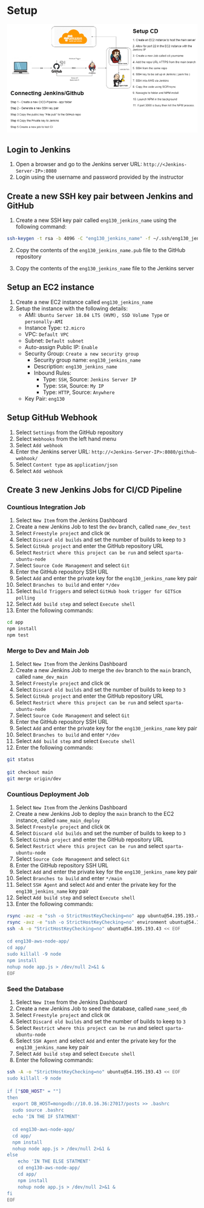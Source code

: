 # Setup

![Setup](images/Jenkins-AWS-Setup.png.png)

## Login to Jenkins

1. Open a browser and go to the Jenkins server URL: `http://<Jenkins-Server-IP>:8080`
2. Login using the username and password provided by the instructor

## Create a new SSH key pair between Jenkins and GitHub

1. Create a new SSH key pair called `eng130_jenkins_name` using the following command:

```bash
ssh-keygen -t rsa -b 4096 -C "eng130_jenkins_name" -f ~/.ssh/eng130_jenkins_name
```

2. Copy the contents of the `eng130_jenkins_name.pub` file to the GitHub repository

3. Copy the contents of the `eng130_jenkins_name` file to the Jenkins server

## Setup an EC2 instance

1. Create a new EC2 instance called `eng130_jenkins_name`
2. Setup the instance with the following details:
    - AMI: `Ubuntu Server 18.04 LTS (HVM), SSD Volume Type` or `personally-AMI`
    - Instance Type: `t2.micro`
    - VPC: `Default VPC`
    - Subnet: `Default subnet`
    - Auto-assign Public IP: `Enable`
    - Security Group: `Create a new security group`
        - Security group name: `eng130_jenkins_name`
        - Description: `eng130_jenkins_name`
        - Inbound Rules:
            - Type: `SSH`, Source: `Jenkins Server IP`
            - Type: `SSH`, Source: `My IP`
            - Type: `HTTP`, Source: `Anywhere`
    - Key Pair: `eng130`

## Setup GitHub Webhook

1. Select `Settings` from the GitHub repository
2. Select `Webhooks` from the left hand menu
3. Select `Add webhook`
4. Enter the Jenkins server URL: `http://<Jenkins-Server-IP>:8080/github-webhook/`
5. Select `Content type` as `application/json`
6. Select `Add webhook`

## Create 3 new Jenkins Jobs for CI/CD Pipeline

### Countious Integration Job

1. Select `New Item` from the Jenkins Dashboard
2. Create a new Jenkins Job to test the `dev` branch, called `name_dev_test`
3. Select `Freestyle project` and click `OK`
4. Select `Discard old builds` and set the number of builds to keep to `3`
5. Select `GitHub project` and enter the GitHub repository URL
6. Select `Restrict where this project can be run` and select `sparta-ubuntu-node`
7. Select `Source Code Management` and select `Git`
8. Enter the GitHub repository SSH URL
9. Select `Add` and enter the private key for the `eng130_jenkins_name` key pair
10. Select `Branches to build` and enter `*/dev`
11. Select `Build Triggers` and select `GitHub hook trigger for GITScm polling`
12. Select `Add build step` and select `Execute shell`
13. Enter the following commands:

```bash
cd app
npm install
npm test
```

### Merge to Dev and Main Job

1. Select `New Item` from the Jenkins Dashboard
2. Create a new Jenkins Job to merge the `dev` branch to the `main` branch, called `name_dev_main`
3. Select `Freestyle project` and click `OK`
4. Select `Discard old builds` and set the number of builds to keep to `3`
5. Select `GitHub project` and enter the GitHub repository URL
6. Select `Restrict where this project can be run` and select `sparta-ubuntu-node`
7. Select `Source Code Management` and select `Git`
8. Enter the GitHub repository SSH URL
9. Select `Add` and enter the private key for the `eng130_jenkins_name` key pair
10. Select `Branches to build` and enter `*/dev`
11. Select `Add build step` and select `Execute shell`
12. Enter the following commands:

```bash
git status

git checkout main
git merge origin/dev
```

### Countious Deployment Job

1. Select `New Item` from the Jenkins Dashboard
2. Create a new Jenkins Job to deploy the `main` branch to the EC2 instance, called `name_main_deploy`
3. Select `Freestyle project` and click `OK`
4. Select `Discard old builds` and set the number of builds to keep to `3`
5. Select `GitHub project` and enter the GitHub repository URL
6. Select `Restrict where this project can be run` and select `sparta-ubuntu-node`
7. Select `Source Code Management` and select `Git`
8. Enter the GitHub repository SSH URL
9. Select `Add` and enter the private key for the `eng130_jenkins_name` key pair
10. Select `Branches to build` and enter `*/main`
11. Select `SSH Agent` and select `Add` and enter the private key for the `eng130_jenkins_name` key pair
12. Select `Add build step` and select `Execute shell`
13. Enter the following commands:

```bash
rsync -avz -e "ssh -o StrictHostKeyChecking=no" app ubuntu@54.195.193.43:/home/ubuntu/eng130-aws-node-app/
rsync -avz -e "ssh -o StrictHostKeyChecking=no" environment ubuntu@54.195.193.43:/home/ubuntu/eng130-aws-node-app/
ssh -A -o "StrictHostKeyChecking=no" ubuntu@54.195.193.43 << EOF

cd eng130-aws-node-app/
cd app/
sudo killall -9 node
npm install
nohup node app.js > /dev/null 2>&1 &
EOF
```

### Seed the Database

1. Select `New Item` from the Jenkins Dashboard
2. Create a new Jenkins Job to seed the database, called `name_seed_db`
3. Select `Freestyle project` and click `OK`
4. Select `Discard old builds` and set the number of builds to keep to `3`
5. Select `Restrict where this project can be run` and select `sparta-ubuntu-node`
6. Select `SSH Agent` and select `Add` and enter the private key for the `eng130_jenkins_name` key pair
7. Select `Add build step` and select `Execute shell`
8. Enter the following commands:

```bash
ssh -A -o "StrictHostKeyChecking=no" ubuntu@54.195.193.43 << EOF
sudo killall -9 node

if ["$DB_HOST" = ""]
then
  export DB_HOST=mongodb://10.0.16.36:27017/posts >> .bashrc
  sudo source .bashrc
  echo 'IN THE IF STATMENT'
  
  cd eng130-aws-node-app/
  cd app/
  npm install
  nohup node app.js > /dev/null 2>&1 &
else
    echo 'IN THE ELSE STATMENT'
    cd eng130-aws-node-app/
    cd app/
    npm install
    nohup node app.js > /dev/null 2>&1 &
fi
EOF
```
